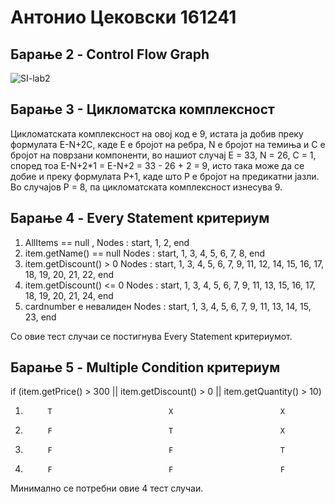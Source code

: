 # Антонио Цековски 161241

## Барање 2 - Control Flow Graph

![SI-lab2](https://github.com/user-attachments/assets/1c7ca0ab-1b84-4949-a998-d86b2bca5f83)

## Барање 3 - Цикломатска комплексност

Цикломатската комплексност на овој код е 9, истата ја добив преку формулата E-N+2C, каде E е бројот на ребра, N е бројот на темиња и C е бројот на поврзани компоненти, во нашиот случај E = 33, N = 26, C = 1, според тоа E-N+2*1 = E-N+2 = 33 - 26 + 2 = 9, исто така може да се добие и преку формулата P+1, каде што P е бројот на предикатни јазли. Во случајoв P = 8, па цикломатската комплексност изнесува 9.

## Барање 4 - Every Statement критериум

1. AllItems == null ,      Nodes : start, 1, 2, end
2. item.getName() == null  Nodes : start, 1, 3, 4, 5, 6, 7, 8, end
3. item.getDiscount() > 0  Nodes : start, 1, 3, 4, 5, 6, 7, 9, 11, 12, 14, 15, 16, 17, 18, 19, 20, 21, 22, end
4. item.getDiscount() <= 0 Nodes : start, 1, 3, 4, 5, 6, 7, 9, 11, 13, 15, 16, 17, 18, 19, 20, 21, 24, end 
5. cardnumber е невалиден  Nodes : start, 1, 3, 4, 5, 6, 7, 9, 11, 13, 14, 15, 23, end

Со овие тест случаи се постигнува Every Statement критериумот.

## Барање 5 - Multiple Condition критериум

if (item.getPrice() > 300 || item.getDiscount() > 0 || item.getQuantity() > 10)
1.          T                          X                        X
2.          F                          T                        X
3.          F                          F                        T
4.          F                          F                        F

Минимално се потребни овие 4 тест случаи.

